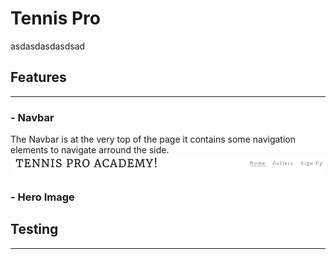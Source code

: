 # Tennis Pro
asdasdasdasdsad
## Features
---
### - Navbar
The Navbar is at the very top of the page it contains some navigation elements to navigate arround the side.
![Screenshot of the Navbar](assets/images/screenshot-navbar.PNG)
### - Hero Image
## Testing
---
